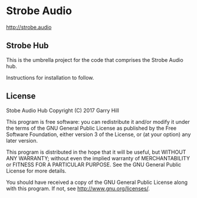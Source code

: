 # Strobe Audio

http://strobe.audio

## Strobe Hub

This is the umbrella project for the code that comprises the Strobe Audio hub.

Instructions for installation to follow.

## License

Stobe Audio Hub
Copyright (C) 2017 Garry Hill

This program is free software: you can redistribute it and/or modify
it under the terms of the GNU General Public License as published by
the Free Software Foundation, either version 3 of the License, or
(at your option) any later version.

This program is distributed in the hope that it will be useful,
but WITHOUT ANY WARRANTY; without even the implied warranty of
MERCHANTABILITY or FITNESS FOR A PARTICULAR PURPOSE.  See the
GNU General Public License for more details.

You should have received a copy of the GNU General Public License
along with this program.  If not, see <http://www.gnu.org/licenses/>.
